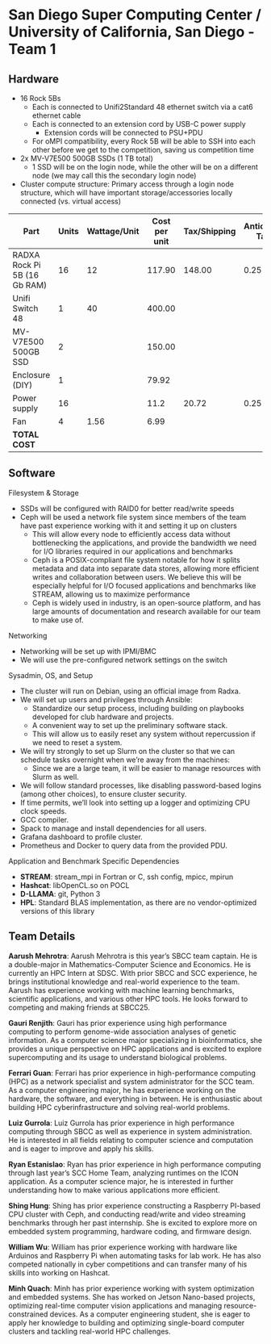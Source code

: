 # San Diego Super Computing Center / University of California, San Diego - Team 1


## Hardware

- 16 Rock 5Bs
    - Each is connected to Unifi2Standard 48 ethernet switch via a cat6 ethernet cable
    - Each is connected to an extension cord by USB-C power supply
        - Extension cords will be connected to PSU+PDU
    - For oMPI compatibility, every Rock 5B will be able to SSH into each other before we get to the competition, saving us competition time
- 2x MV-V7E500 500GB SSDs (1 TB total)
    - 1 SSD will be on the login node, while the other will be on a different node (we may call this the secondary login node)
- Cluster compute structure: Primary access through a login node structure, which will have important storage/accessories locally connected (vs. virtual access)

| Part                  | Units | Wattage/Unit | Cost per unit | Tax/Shipping | Anticipated Tariff | Total Price |
|-----------------------|-------|--------------|---------------|--------------|--------------------|-------------|
| RADXA Rock Pi 5B (16 Gb RAM) | 16    | 12           | 117.90        | 148.00       | 0.25               | $2,506.00   |
| Unifi Switch 48       | 1     | 40           | 400.00        |              |                    | $400.00     |
| MV-V7E500 500GB SSD   | 2     |              | 150.00        |              |                    | $300.00     |
| Enclosure (DIY)       | 1     |              |  79.92        |              |                    | $79.92      |
| Power supply          | 16    |          |  11.2        |  20.72            | 0.25               | $244.72     |
| Fan                   | 4     | 1.56         | 6.99          |              |                    | $27.96      |
| **TOTAL COST**        |       |              |               |              |                    | **$3,558.60**|



## Software

Filesystem & Storage
- SSDs will be configured with RAID0 for better read/write speeds
- Ceph will be used a network file system since members of the team have past experience working with it and setting it up on clusters
    - This will allow every node to efficiently access data without bottlenecking the applications, and provide the bandwidth we need for I/O libraries required in our applications and benchmarks
    - Ceph is a POSIX-compliant file system notable for how it splits metadata and
    data into separate data stores, allowing more efficient writes and collaboration
    between users. We believe this will be especially helpful for I/O focused
    applications and benchmarks like STREAM, allowing us to maximize performance
    - Ceph is widely used in industry, is an open-source platform, and has large
    amounts of documentation and research available for our team to make use of.

Networking
- Networking will be set up with IPMI/BMC
- We will use the pre-configured network settings on the switch

Sysadmin, OS, and Setup
- The cluster will run on Debian, using an official image from Radxa.
- We will set up users and privileges through Ansible:
    - Standardize our setup process, including building on playbooks developed for club hardware and projects.
    - A convenient way to set up the preliminary software stack.
    - This will allow us to easily reset any system without repercussion if we need to reset a system.
- We will try strongly to set up Slurm on the cluster so that we can schedule tasks overnight when we’re away from the machines:
    - Since we are a large team, it will be easier to manage resources with Slurm as well.
- We will follow standard processes, like disabling password-based logins (among other choices), to ensure cluster security.
- If time permits, we’ll look into setting up a logger and optimizing CPU clock speeds.
- GCC compiler.
- Spack to manage and install dependencies for all users.
- Grafana dashboard to profile cluster.
- Prometheus and Docker to query data from the provided PDU.

Application and Benchmark Specific Dependencies
- **STREAM**: stream_mpi in Fortran or C, ssh config, mpicc, mpirun
- **Hashcat**: libOpenCL.so on POCL
- **D-LLAMA**: git, Python 3
- **HPL**: Standard BLAS implementation, as there are no vendor-optimized versions of this library

## Team Details

**Aarush Mehrotra**: Aarush Mehrotra is this year’s SBCC team captain. He is a double-major in
Mathematics-Computer Science and Economics. He is currently an HPC Intern at SDSC. With
prior SBCC and SCC experience, he brings institutional knowledge and real-world experience to
the team. Aarush has experience working with machine learning benchmarks, scientific
applications, and various other HPC tools. He looks forward to competing and making friends at
SBCC25.

**Gauri Renjith**: Gauri has prior experience using high performance computing to perform
genome-wide association analyses of genetic information. As a computer science major
specializing in bioinformatics, she provides a unique perspective on HPC applications and is
excited to explore supercomputing and its usage to understand biological problems.

**Ferrari Guan**: Ferrari has prior experience in high-performance computing (HPC) as a network
specialist and system administrator for the SCC team. As a computer engineering major, he has
experience working on the hardware, the software, and everything in between. He is enthusiastic
about building HPC cyberinfrastructure and solving real-world problems.

**Luiz Gurrola**: Luiz Gurrola has prior experience in high performance computing through SBCC
as well as experience in system administration. He is interested in all fields relating to computer
science and computation and is eager to improve and apply his skills.


**Ryan Estanislao**: Ryan has prior experience in high performance computing through last year’s
SCC Home Team, analyzing runtimes on the ICON application. As a computer science major, he
is interested in further understanding how to make various applications more efficient.

**Shing Hung**: Shing has prior experience constructing a Raspberry PI-based CPU cluster with
Ceph, and conducting read/write and video streaming benchmarks through her past internship.
She is excited to explore more on embedded system programming, hardware coding, and
firmware design.

**William Wu**: William has prior experience working with hardware like Arduinos and Raspberry
Pi when automating tasks for lab work. He has also competed nationally in cyber competitions
and can transfer many of his skills into working on Hashcat.

**Minh Quach**: Minh has prior experience working with system optimization and embedded
systems. She has worked on Jetson Nano-based projects, optimizing real-time computer vision
applications and managing resource-constrained devices. As a computer engineering student, she
is eager to apply her knowledge to building and optimizing single-board computer clusters and
tackling real-world HPC challenges.